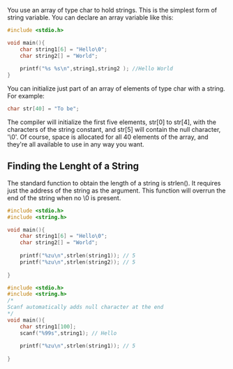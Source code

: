 
You use an array of type char to hold strings. This is the simplest form of string variable. You can declare an array variable like this:
```C
#include <stdio.h>

void main(){
	char string1[6] = "Hello\0";
	char string2[] = "World";
	
	printf("%s %s\n",string1,string2 ); //Hello World
}
```
You can initialize just part of an array of elements of type char with a string. For example:
```C
char str[40] = "To be";
```
The compiler will initialize the first five elements, str[0] to str[4], with the characters of the string constant, and str[5] will contain the null character, '\0'. Of course, space is allocated for all 40 elements of the array, and they're all available to use in any way you want.

## Finding the Lenght of a String
The standard function to obtain the length of a string is strlen(). It requires just the address of the string as the argument. This function will overrun the end of the string when no \0 is present.
```C
#include <stdio.h>
#include <string.h>

void main(){
	char string1[6] = "Hello\0";
	char string2[] = "World";
	
	printf("%zu\n",strlen(string1)); // 5
	printf("%zu\n",strlen(string2)); // 5
	
}
```
```C
#include <stdio.h>
#include <string.h>
/*
Scanf automatically adds null character at the end
*/
void main(){
	char string1[100];
	scanf("%99s",string1); // Hello
	
	printf("%zu\n",strlen(string1)); // 5
	
}
```

